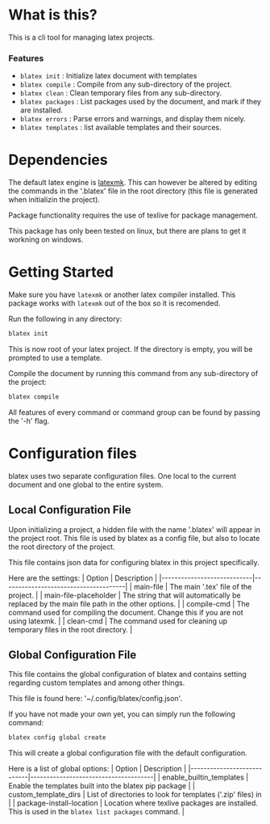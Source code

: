 # What is this?
This is a cli tool for managing latex projects. 

### Features
- `blatex init` : Initialize latex document with templates
- `blatex compile` : Compile from any sub-directory of the project.
- `blatex clean` : Clean temporary files from any sub-directory.
- `blatex packages` : List packages used by the document, and mark if they are installed.
- `blatex errors` : Parse errors and warnings, and display them nicely.
- `blatex templates` : list available templates and their sources.

# Dependencies
The default latex engine is [latexmk](https://mg.readthedocs.io/latexmk.html). This can however be altered by editing the commands in the '.blatex' file in the root directory (this file is generated when initializin the project).

Package functionality requires the use of texlive for package management.

This package has only been tested on linux, but there are plans to get it workning on windows.

# Getting Started

Make sure you have `latexmk` or another latex compiler installed. This package works with `latexmk` out of the box so it is recomended. 

Run the following in any directory:

```bash
blatex init
```

This is now root of your latex project. If the directory is empty, you will be prompted to use a template.

Compile the document by running this command from any sub-directory of the project:

```bash
blatex compile
```

All features of every command or command group can be found by passing the '-h' flag.

# Configuration files

blatex uses two separate configuration files. One local to the current document and one global to the entire system.

## Local Configuration File
Upon initializing a project, a hidden file with the name '.blatex' will appear in the project root. This file is used by blatex as a config file, but also to locate the root directory of the project.

This file contains json data for configuring blatex in this project specifically.

Here are the settings:
| Option                     | Description                          |
|----------------------------|--------------------------------------|
| main-file                  | The main '.tex' file of the project. |
| main-file-placeholder      | The string that will automatically be replaced by the main file path in the other options. |
| compile-cmd                | The command used for compiling the document. Change this if you are not using latexmk. |
| clean-cmd                  | The command used for cleaning up temporary files in the root directory. |


## Global Configuration File
This file contains the global configuration of blatex and contains setting regarding custom templates and among other things.

This file is found here: '~/.config/blatex/config.json'.

If you have not made your own yet, you can simply run the following command:

```bash
blatex config global create 
```

This will create a global configuration file with the default configuration.

Here is a list of global options:
| Option                     | Description                          |
|----------------------------|--------------------------------------|
| enable_builtin_templates   | Enable the templates built into the blatex pip package |
| custom_template_dirs       | List of directories to look for templates ('.zip' files) in |
| package-install-location   | Location where texlive packages are installed. This is used in the `blatex list packages` command. |
